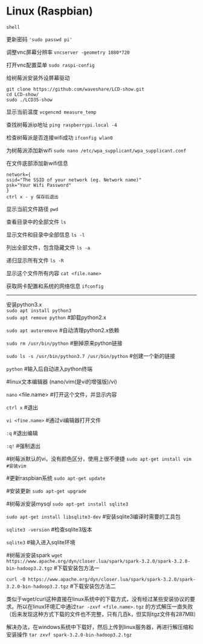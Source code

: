 # Linux (Raspbian)
`shell`

更新密码
`'sudo passwd pi'`

调整vnc屏幕分辨率
`vncserver -geometry 1080*720`

打开vnc配置菜单
`sudo raspi-config`

给树莓派安装外设屏幕驱动
```
git clone https://github.com/waveshare/LCD-show.git
cd LCD-show/
sudo ./LCD35-show
```

显示当前温度
`vcgencmd measure_temp`

查找树莓派ip地址
`ping raspberrypi.local -4`

检查树莓派是否连接wifi成功
`ifconfig wlan0`

为树莓派添加新wifi
`
sudo nano /etc/wpa_supplicant/wpa_supplicant.conf
`

在文件底部添加新wifi信息
```
network={
ssid="The SSID of your network (eg. Network name)"
psk="Your Wifi Password"
}
ctrl x - y 保存后退出
```

显示当前文件路径
`pwd`

查看目录中的全部文件
`ls`

显示文件和目录中全部信息
`ls -l`

列出全部文件，包含隐藏文件
`ls -a` 

递归显示所有文件
`ls -R`

显示这个文件所有内容
`cat <file.name>`

获取网卡配置和系统的网络信息
`ifconfig`

---

安装python3.x</br>
`sudo apt install python3`</br>
`sudo apt remove python` #卸载python2.x


`sudo apt autoremove` #自动清理python2.x依赖


`sudo rm /usr/bin/python` #删掉原来python链接


`sudo ls -s /usr/bin/python3.7 /usr/bin/python` #创建一个新的链接


`python` #输入后自动进入python终端	

#linux文本编辑器 (nano/vim(是vi的增强版)/vi)


`nano` <file.name> #打开这个文件，并显示内容


`ctrl x` #退出 	

`vi <fine.name>` #通过vi编辑器打开文件

`:q` #退出编辑

`:q!` #强制退出

#树莓派默认的vi，没有颜色区分，使用上很不便捷
`sudo apt-get install vim #安装vim`

#更新raspbian系统
`sudo apt-get update`

#安装更新
`sudo apt-get upgrade
`

#树莓派安装mysql
`sudo apt-get install sqlite3`

`sudo apt-get install libsqlite3-dev` #安装sqlite3编译时需要的工具包

`sqlite3 -version` #检查sqlite3版本

`sqlite3` #输入进入sqlite环境



#树莓派安装spark
`wget https://www.apache.org/dyn/closer.lua/spark/spark-3.2.0/spark-3.2.0-bin-hadoop3.2.tgz` #下载安装包方法一

`curl -O https://www.apache.org/dyn/closer.lua/spark/spark-3.2.0/spark-3.2.0-bin-hadoop3.2.tgz` #下载安装包方法二

类似于wget/curl这种直接在linux系统中的下载方式，没有经过某些安装协议的要求。所以在linux环境汇中通过`tar -zxvf <file.name>.tgz` 的方式解压一直失败（后来发现这种方式下载的文件也不完整，只有几百k，但实际tgz文件有287MB）

解决办法，在windows系统中下载好，然后上传到linux服务器，再进行解压缩和安装操作
`tar zxvf spark-3.2.0-bin-hadoop3.2.tgz`
